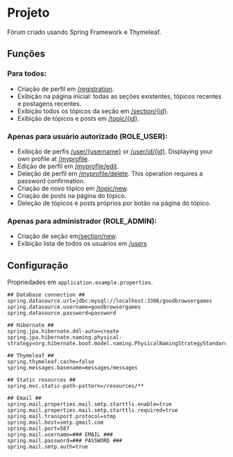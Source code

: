 # **Projeto**
Fórum criado usando Spring Framework e Thymeleaf.


## Funções
### Para todos: 
- Criação de perfil em [/registration](http://localhost:8080/forum/registration).
- Exibição na página inicial: todas as seções existentes, tópicos recentes e postagens recentes.
- Exibição todos os tópicos da seção em [/section/{id}](http://localhost:8080/forum/section/1).
- Exibição de tópicos e posts em [/topic/{id}](http://localhost:8080/forum/topic/1).

### Apenas para usuário autorizado (ROLE_USER):
- Exibição de perfis [/user/{username}](http://localhost:8080/forum/user/user) or [/user/id/{id}](http://localhost:8080/forum/user/id/1). Displaying your own profile at [/myprofile](http://localhost:8080/forum/myprofile).
- Edição de perfil em [/myprofile/edit](http://localhost:8080/forum/myprofile/edit).
- Deleção de perfil em [/myprofile/delete](http://localhost:8080/forum/myprofile/delete). This operation requires a password confirmation.
- Criação de novo tópico em [/topic/new](http://localhost:8080/forum/topic/new).
- Criação de posts na página do tópico.
- Deleção de tópicos e posts próprios por botão na página do tópico.


### Apenas para administrador (ROLE_ADMIN): 
- Criação de seção em[/section/new](http://localhost:8080/forum/section/new).
- Exibição lista de todos os usuários em [/users](http://localhost:8080/forum//users)

## Configuração
Propriedades em `application.example.properties`.

```properties
## Database connection ##
spring.datasource.url=jdbc:mysql://localhost:3306/goodbrowsergames
spring.datasource.username=goodbrowsergames
spring.datasource.password=password

## Hibernate ##
spring.jpa.hibernate.ddl-auto=create
spring.jpa.hibernate.naming.physical-strategy=org.hibernate.boot.model.naming.PhysicalNamingStrategyStandardImpl

## Thymeleaf ##
spring.thymeleaf.cache=false
spring.messages.basename=messages/messages

## Static resources ##
spring.mvc.static-path-pattern=/resources/**

## Email ##
spring.mail.properties.mail.smtp.starttls.enable=true
spring.mail.properties.mail.smtp.starttls.required=true
spring.mail.transport.protocol=stmp
spring.mail.host=smtp.gmail.com
spring.mail.port=587
spring.mail.username=### EMAIL ###
spring.mail.password=### PASSWORD ### 
spring.mail.smtp.auth=true
```
